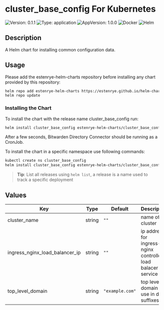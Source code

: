# cluster_base_config For Kubernetes

![Version: 0.1.1](https://img.shields.io/badge/Version-0.1.1-informational?style=flat-square) ![Type: application](https://img.shields.io/badge/Type-application-informational?style=flat-square) ![AppVersion: 1.0.0](https://img.shields.io/badge/AppVersion-1.0.0-informational?style=flat-square) ![Docker](https://img.shields.io/badge/docker-2496ED?style=for-the-badge&logo=docker&logoColor=white)
![Helm](https://img.shields.io/badge/helm-0F1689?style=for-the-badge&logo=helm&logoColor=white)

## Description

A Helm chart for installing common configuration data.

## Usage

Please add the estenrye-helm-charts repository before installing any chart provided by this repository:

```bash
helm repo add estenrye-helm-charts https://estenrye.github.io/helm-charts
helm repo update
```

### Installing the Chart

To install the chart with the release name cluster_base_config run:

```bash
helm install cluster_base_config estenrye-helm-charts/cluster_base_config 0.1.1
```

After a few seconds, Bitwarden Directory Connector should be running as a CronJob.

To install the chart in a specific namespace use following commands:

```bash
kubectl create ns cluster_base_config
helm install cluster_base_config estenrye-helm-charts/cluster_base_config --namespace cluster_base_config --version 0.1.1
```

> **Tip**: List all releases using `helm list`, a release is a name used to track a specific deployment

## Values

| Key | Type | Default | Description |
|-----|------|---------|-------------|
| cluster_name | string | `""` | name of the cluster |
| ingress_nginx_load_balancer_ip | string | `""` | ip address for ingress-nginx controller load balacer service |
| top_level_domain | string | `"example.com"` | top level domain to use in dns suffixes |

